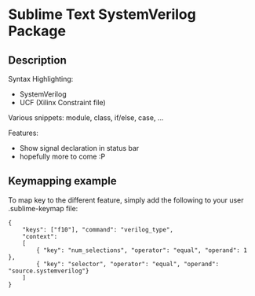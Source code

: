 Sublime Text SystemVerilog Package
==================================


Description
-----------

Syntax Highlighting:
 - SystemVerilog
 - UCF (Xilinx Constraint file)

Various snippets: module, class, if/else, case, ...

Features:
 - Show signal declaration in status bar
 - hopefully more to come :P


Keymapping example
------------------

To map key to the different feature, simply add the following to your user .sublime-keymap file:

    {
        "keys": ["f10"], "command": "verilog_type",
        "context":
		[
			{ "key": "num_selections", "operator": "equal", "operand": 1 },
			{ "key": "selector", "operator": "equal", "operand": "source.systemverilog"}
		]
    }


